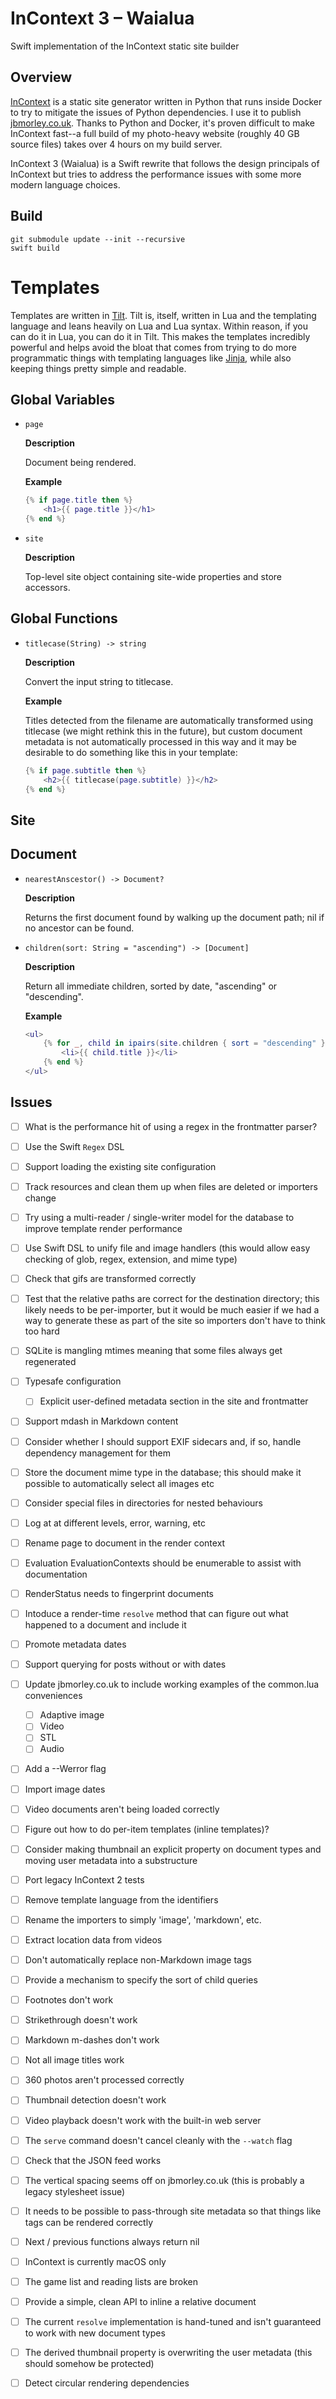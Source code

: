 # InContext 3 – Waialua

Swift implementation of the InContext static site builder

## Overview

[InContext](https://incontext.app) is a static site generator written in Python that runs inside Docker to try to mitigate the issues of Python dependencies. I use it to publish [jbmorley.co.uk](https://jbmorley.co.uk). Thanks to Python and Docker, it's proven difficult to make InContext fast--a full build of my photo-heavy website (roughly 40 GB source files) takes over 4 hours on my build server.

InContext 3 (Waialua) is a Swift rewrite that follows the design principals of InContext but tries to address the performance issues with some more modern language choices.

## Build

```
git submodule update --init --recursive
swift build
```

# Templates

Templates are written in [Tilt](https://github.com/tomsci/tomscis-lua-templater). Tilt is, itself, written in Lua and the templating language and leans heavily on Lua and Lua syntax. Within reason, if you can do it in Lua, you can do it in Tilt. This makes the templates incredibly powerful and helps avoid the bloat that comes from trying to do more programmatic things with templating languages like [Jinja](https://jinja.palletsprojects.com/en/3.1.x/), while also keeping things pretty simple and readable.

## Global Variables

- `page`

  **Description**

  Document being rendered.

  **Example**

  ```lua
  {% if page.title then %}
      <h1>{{ page.title }}</h1>
  {% end %}
  ```

- `site`

  **Description**

  Top-level site object containing site-wide properties and store accessors.

## Global Functions

- `titlecase(String) -> string`

  **Description**

  Convert the input string to titlecase.

  **Example**

  Titles detected from the filename are automatically transformed using titlecase (we might rethink this in the future), but custom document metadata is not automatically processed in this way and it may be desirable to do something like this in your template:

  ```lua
  {% if page.subtitle then %}
      <h2>{{ titlecase(page.subtitle) }}</h2>
  {% end %}
  ```

## Site



## Document

- `nearestAnscestor() -> Document?`

  **Description**
  
  Returns the first document found by walking up the document path; nil if no ancestor can be found.
  
- `children(sort: String = "ascending") -> [Document]`

  **Description**
  
  Return all immediate children, sorted by date, "ascending" or "descending".
  
  **Example**
  
  ```lua
  <ul>
      {% for _, child in ipairs(site.children { sort = "descending" }) %}
          <li>{{ child.title }}</li>
      {% end %}
  </ul>
  ```

## Issues

- [ ] What is the performance hit of using a regex in the frontmatter parser?
- [ ] Use the Swift `Regex` DSL
- [ ] Support loading the existing site configuration
- [ ] Track resources and clean them up when files are deleted or importers change
- [ ] Try using a multi-reader / single-writer model for the database to improve template render performance
- [ ] Use Swift DSL to unify file and image handlers (this would allow easy checking of glob, regex, extension, and mime
      type)
- [ ] Check that gifs are transformed correctly
- [ ] Test that the relative paths are correct for the destination directory; this likely needs to be per-importer, but
      it would be much easier if we had a way to generate these as part of the site so importers don't have to think too
      hard
- [ ] SQLite is mangling mtimes meaning that some files always get regenerated
- [ ] Typesafe configuration
  - [ ] Explicit user-defined metadata section in the site and frontmatter
- [ ] Support mdash in Markdown content
- [ ] Consider whether I should support EXIF sidecars and, if so, handle dependency management for them
- [ ] Store the document mime type in the database; this should make it possible to automatically select
      all images etc
- [ ] Consider special files in directories for nested behaviours
- [ ] Log at at different levels, error, warning, etc
- [ ] Rename page to document in the render context
- [ ] Evaluation EvaluationContexts should be enumerable to assist with documentation
- [ ] RenderStatus needs to fingerprint documents
- [ ] Intoduce a render-time `resolve` method that can figure out what happened to a document and include it
- [ ] Promote metadata dates
- [ ] Support querying for posts without or with dates
- [ ] Update jbmorley.co.uk to include working examples of the common.lua conveniences
  - [ ] Adaptive image
  - [ ] Video
  - [ ] STL
  - [ ] Audio
- [ ] Add a --Werror flag
- [ ] Import image dates
- [ ] Video documents aren't being loaded correctly
- [ ] Figure out how to do per-item templates (inline templates)?
- [ ] Consider making thumbnail an explicit property on document types and moving user metadata into a substructure
- [ ] Port legacy InContext 2 tests
- [ ] Remove template language from the identifiers
- [ ] Rename the importers to simply 'image', 'markdown', etc.
- [ ] Extract location data from videos
- [ ] Don't automatically replace non-Markdown image tags 
- [ ] Provide a mechanism to specify the sort of child queries
- [ ] Footnotes don't work
- [ ] Strikethrough doesn't work
- [ ] Markdown m-dashes don't work
- [ ] Not all image titles work
- [ ] 360 photos aren't processed correctly
- [ ] Thumbnail detection doesn't work
- [ ] Video playback doesn't work with the built-in web server
- [ ] The `serve` command doesn't cancel cleanly with the `--watch` flag
- [ ] Check that the JSON feed works
- [ ] The vertical spacing seems off on jbmorley.co.uk (this is probably a legacy stylesheet issue)
- [ ] It needs to be possible to pass-through site metadata so that things like tags can be rendered correctly
- [ ] Next / previous functions always return nil
- [ ] InContext is currently macOS only
- [ ] The game list and reading lists are broken
- [ ] Provide a simple, clean API to inline a relative document
- [ ] The current `resolve` implementation is hand-tuned and isn't guaranteed to work with new document types
- [ ] The derived thumbnail property is overwriting the user metadata (this should somehow be protected)
- [ ] Detect circular rendering dependencies

